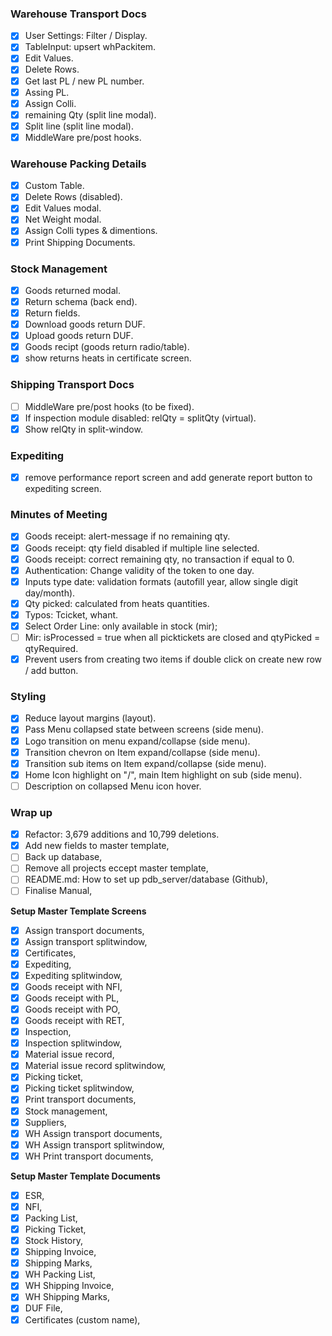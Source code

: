 ### Warehouse Transport Docs
- [X] User Settings: Filter / Display.
- [X] TableInput: upsert whPackitem.
- [X] Edit Values.
- [X] Delete Rows.
- [X] Get last PL / new PL number.
- [X] Assing PL.
- [X] Assign Colli.
- [X] remaining Qty (split line modal).
- [X] Split line (split line modal).
- [X] MiddleWare pre/post hooks.
### Warehouse Packing Details
- [X] Custom Table.
- [X] Delete Rows (disabled).
- [X] Edit Values modal.
- [X] Net Weight modal.
- [X] Assign Colli types & dimentions.
- [X] Print Shipping Documents.
### Stock Management
- [X] Goods returned modal.
- [X] Return schema (back end).
- [X] Return fields.
- [X] Download goods return DUF.
- [X] Upload goods return DUF.
- [X] Goods recipt (goods return radio/table).
- [X] show returns heats in certificate screen.
### Shipping Transport Docs
- [ ] MiddleWare pre/post hooks (to be fixed).
- [X] If inspection module disabled: relQty = splitQty (virtual).
- [X] Show relQty in split-window.
### Expediting
- [X] remove performance report screen and add generate report button to expediting screen.
### Minutes of Meeting
- [X] Goods receipt: alert-message if no remaining qty.
- [X] Goods receipt: qty field disabled if multiple line selected.
- [X] Goods receipt: correct remaining qty, no transaction if equal to 0.
- [X] Authentication: Change validity of the  token to one day.
- [X] Inputs type date: validation formats (autofill year, allow single digit day/month).
- [X] Qty picked: calculated from heats quantities.
- [X] Typos: Tcicket, whant.
- [X] Select Order Line: only available in stock (mir);
- [ ] Mir: isProcessed = true when all picktickets are closed and qtyPicked = qtyRequired.
- [X] Prevent users from creating two items if double click on create new row / add button.
### Styling
- [X] Reduce layout margins (layout).
- [X] Pass Menu collapsed state between screens (side menu).
- [X] Logo transition on menu expand/collapse (side menu).
- [X] Transition chevron on Item expand/collapse (side menu).
- [X] Transition sub items on Item expand/collapse (side menu).
- [X] Home Icon highlight on "/", main Item highlight on sub (side menu).
- [ ] Description on collapsed Menu icon hover.
### Wrap up
- [X] Refactor: 3,679 additions and 10,799 deletions.
- [X] Add new fields to master template,
- [ ] Back up database,
- [ ] Remove all projects eccept master template,
- [ ] README.md: How to set up pdb_server/database (Github),
- [ ] Finalise Manual,

**Setup Master Template Screens**
- [X] Assign transport documents,
- [X] Assign transport splitwindow,
- [X] Certificates,
- [X] Expediting,
- [X] Expediting splitwindow,
- [X] Goods receipt with NFI,
- [X] Goods receipt with PL,
- [X] Goods receipt with PO,
- [X] Goods receipt with RET,
- [X] Inspection,
- [X] Inspection splitwindow,
- [X] Material issue record,
- [X] Material issue record splitwindow,
- [X] Picking ticket,
- [X] Picking ticket splitwindow,
- [X] Print transport documents,
- [X] Stock management,
- [X] Suppliers,
- [X] WH Assign transport documents,
- [X] WH Assign transport splitwindow,
- [X] WH Print transport documents,

**Setup Master Template Documents**
- [X] ESR,
- [X] NFI,
- [X] Packing List,
- [X] Picking Ticket,
- [X] Stock History,
- [X] Shipping Invoice,
- [X] Shipping Marks,
- [X] WH Packing List,
- [X] WH Shipping Invoice,
- [X] WH Shipping Marks,
- [X] DUF File,
- [X] Certificates (custom name),